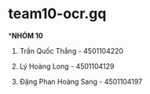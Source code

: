 # team10-ocr.gq
*____NHÓM 10____
1. Trần Quốc Thắng - 4501104220

2. Lý Hoàng Long - 4501104129

3. Đặng Phan Hoàng Sang - 4501104197

